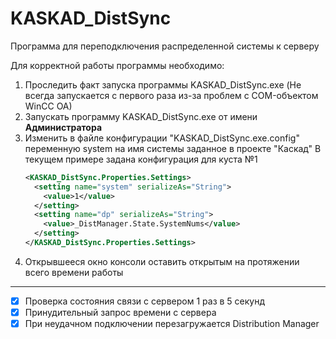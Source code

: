 # KASKAD_DistSync
Программа для переподключения распределенной системы к серверу

Для корректной работы программы необходимо:
1. Проследить факт запуска программы KASKAD_DistSync.exe (Не всегда запускается с первого раза из-за проблем с COM-объектом WinCC OA)
2. Запускать программу KASKAD_DistSync.exe от имени **Администратора**
3. Изменить в файле конфигурации "KASKAD_DistSync.exe.config" переменную system на имя системы заданное в проекте "Каскад"
   В текущем примере задана конфигурация для куста №1
    ````XML
    <KASKAD_DistSync.Properties.Settings>
      <setting name="system" serializeAs="String">
        <value>1</value>
      </setting>
      <setting name="dp" serializeAs="String">
        <value>_DistManager.State.SystemNums</value>
      </setting>
    </KASKAD_DistSync.Properties.Settings>
    ````
4. Открывшееся окно консоли оставить открытым на протяжении всего времени работы
---
- [x] Проверка состояния связи с сервером 1 раз в 5 секунд
- [x] Принудительный запрос времени с сервера
- [x] При неудачном подключении перезагружается Distribution Manager
